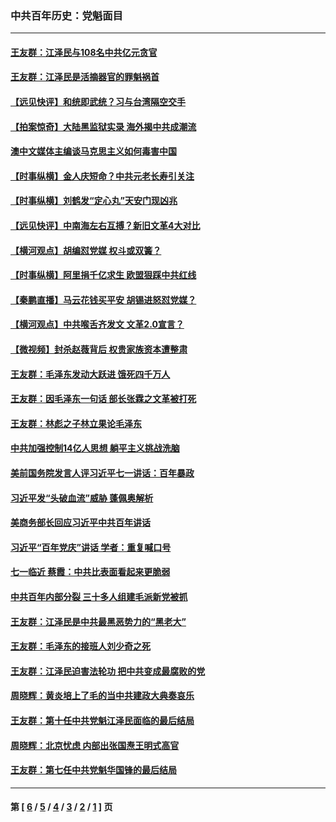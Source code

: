 ### 中共百年历史：党魁面目
---
#### [王友群：江泽民与108名中共亿元贪官](../../pages/nf1176107/n13352358.md?11100430) 
#### [王友群：江泽民是活摘器官的罪魁祸首](../../pages/nf1176107/n13336903.md?11100430) 
#### [【远见快评】和统即武统？习与台湾隔空交手](../../pages/nf1176107/n13297739.md?11100430) 
#### [【拍案惊奇】大陆黑监狱实录 海外揭中共成潮流](../../pages/nf1176107/n13288853.md?11100430) 
#### [澳中文媒体主编谈马克思主义如何毒害中国](../../pages/nf1176107/n13257387.md?11100430) 
#### [【时事纵横】金人庆短命？中共元老长寿引关注](../../pages/nf1176107/n13217934.md?11100430) 
#### [【时事纵横】刘鹤发“定心丸”天安门现凶兆](../../pages/nf1176107/n13215416.md?11100430) 
#### [【远见快评】中南海左右互搏？新旧文革4大对比](../../pages/nf1176107/n13214745.md?11100430) 
#### [【横河观点】胡编怼党媒 权斗或双簧？](../../pages/nf1176107/n13210864.md?11100430) 
#### [【时事纵横】阿里捐千亿求生 欧盟狠踩中共红线](../../pages/nf1176107/n13206431.md?11100430) 
#### [【秦鹏直播】马云花钱买平安 胡锡进怒怼党媒？](../../pages/nf1176107/n13206392.md?11100430) 
#### [【横河观点】中共喉舌齐发文 文革2.0宣言？](../../pages/nf1176107/n13201248.md?11100430) 
#### [【微视频】封杀赵薇背后 权贵家族资本遭整肃](../../pages/nf1176107/n13197798.md?11100430) 
#### [王友群：毛泽东发动大跃进 饿死四千万人](../../pages/nf1176107/n13177158.md?11100430) 
#### [王友群：因毛泽东一句话 部长张霖之文革被打死](../../pages/nf1176107/n13161711.md?11100430) 
#### [王友群：林彪之子林立果论毛泽东](../../pages/nf1176107/n13128622.md?11100430) 
#### [中共加强控制14亿人思想 躺平主义挑战洗脑](../../pages/nf1176107/n13094299.md?11100430) 
#### [美前国务院发言人评习近平七一讲话：百年暴政](../../pages/nf1176107/n13066986.md?11100430) 
#### [习近平发“头破血流”威胁 蓬佩奥解析](../../pages/nf1176107/n13063604.md?11100430) 
#### [美商务部长回应习近平中共百年讲话](../../pages/nf1176107/n13062903.md?11100430) 
#### [习近平“百年党庆”讲话 学者：重复喊口号](../../pages/nf1176107/n13061411.md?11100430) 
#### [七一临近 蔡霞：中共比表面看起来更脆弱](../../pages/nf1176107/n13056418.md?11100430) 
#### [中共百年内部分裂 三十多人组建毛派新党被抓](../../pages/nf1176107/n13044023.md?11100430) 
#### [王友群：江泽民是中共最黑恶势力的“黑老大”](../../pages/nf1176107/n13022180.md?11100430) 
#### [王友群：毛泽东的接班人刘少奇之死](../../pages/nf1176107/n12991772.md?11100430) 
#### [王友群：江泽民迫害法轮功 把中共变成最腐败的党](../../pages/nf1176107/n12947347.md?11100430) 
#### [周晓辉：黄炎培上了毛的当中共建政大典奏哀乐](../../pages/nf1176107/n12942780.md?11100430) 
#### [王友群：第十任中共党魁江泽民面临的最后结局](../../pages/nf1176107/n12933748.md?11100430) 
#### [周晓辉：北京忧虑 内部出张国焘王明式高官](../../pages/nf1176107/n12931709.md?11100430) 
#### [王友群：第七任中共党魁华国锋的最后结局](../../pages/nf1176107/n12918457.md?11100430) 

---
#### 第 [ [6](./6.md?11100430) / [5](./5.md?11100430) / [4](./4.md?11100430) / [3](./3.md?11100430) / [2](./2.md?11100430) / [1](./1.md?11100430) ] 页
